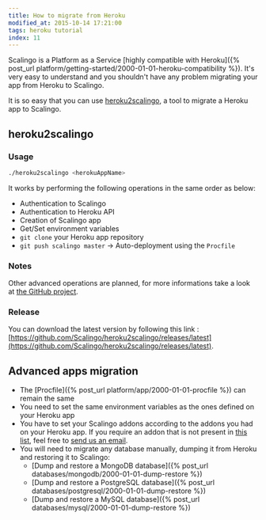 ```yaml
---
title: How to migrate from Heroku
modified_at: 2015-10-14 17:21:00
tags: heroku tutorial
index: 11
---
```


Scalingo is a Platform as a Service [highly compatible with Heroku]({% post_url platform/getting-started/2000-01-01-heroku-compatibility %}). It's very easy to understand and you shouldn't have any problem migrating your app from Heroku to Scalingo.

It is so easy that you can use [heroku2scalingo](https://github.com/Scalingo/heroku2scalingo/releases/latest), a tool to migrate a Heroku app to Scalingo.

## heroku2scalingo

### Usage

```bash
./heroku2scalingo <herokuAppName>
```

It works by performing the following operations in the same order as below:

* Authentication to Scalingo
* Authentication to Heroku API
* Creation of Scalingo app
* Get/Set environment variables
* `git clone` your Heroku app repository
* `git push scalingo master` -> Auto-deployment using the `Procfile`

### Notes

Other advanced operations are planned, for more informations take a look at [the GitHub project](https://github.com/Scalingo/heroku2scalingo/#todo).

### Release

You can download the latest version by following this link : [https://github.com/Scalingo/heroku2scalingo/releases/latest](https://github.com/Scalingo/heroku2scalingo/releases/latest).

## Advanced apps migration

* The [Procfile]({% post_url platform/app/2000-01-01-procfile %}) can remain the same
* You need to set the same environment variables as the ones defined on your Heroku app
* You have to set your Scalingo addons according to the addons you had on your Heroku app.
  If you require an addon that is not present in [this list](https://scalingo.com/addons),
  feel free to [send us an email](mailto:support@scalingo.com).
* You will need to migrate any database manually, dumping it from Heroku and restoring it to Scalingo:
  * [Dump and restore a MongoDB database]({% post_url databases/mongodb/2000-01-01-dump-restore %})
  * [Dump and restore a PostgreSQL database]({% post_url databases/postgresql/2000-01-01-dump-restore %})
  * [Dump and restore a MySQL database]({% post_url databases/mysql/2000-01-01-dump-restore %})
